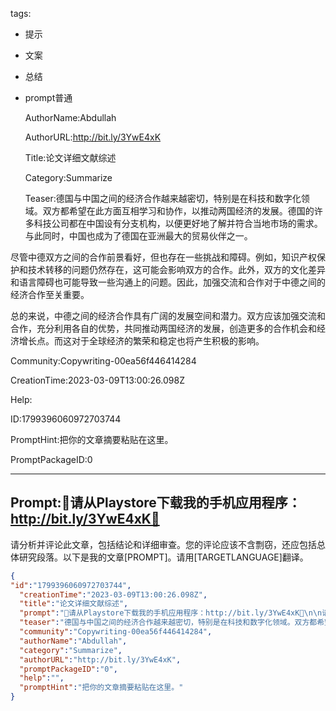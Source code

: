   tags: 
- 提示
- 文案
- 总结
- prompt普通

  AuthorName:Abdullah

  AuthorURL:http://bit.ly/3YwE4xK

  Title:论文详细文献综述

  Category:Summarize

  Teaser:德国与中国之间的经济合作越来越密切，特别是在科技和数字化领域。双方都希望在此方面互相学习和协作，以推动两国经济的发展。德国的许多科技公司都在中国设有分支机构，以便更好地了解并符合当地市场的需求。与此同时，中国也成为了德国在亚洲最大的贸易伙伴之一。

尽管中德双方之间的合作前景看好，但也存在一些挑战和障碍。例如，知识产权保护和技术转移的问题仍然存在，这可能会影响双方的合作。此外，双方的文化差异和语言障碍也可能导致一些沟通上的问题。因此，加强交流和合作对于中德之间的经济合作至关重要。

总的来说，中德之间的经济合作具有广阔的发展空间和潜力。双方应该加强交流和合作，充分利用各自的优势，共同推动两国经济的发展，创造更多的合作机会和经济增长点。而这对于全球经济的繁荣和稳定也将产生积极的影响。

  Community:Copywriting-00ea56f446414284

  CreationTime:2023-03-09T13:00:26.098Z

  Help:

  ID:1799396060972703744

  PromptHint:把你的文章摘要粘贴在这里。

  PromptPackageID:0

  ---

  ## Prompt:📱请从Playstore下载我的手机应用程序：http://bit.ly/3YwE4xK📱

请分析并评论此文章，包括结论和详细审查。您的评论应该不含剽窃，还应包括总体研究段落。以下是我的文章[PROMPT]。请用[TARGETLANGUAGE]翻译。

  ```json
  {
  "id":"1799396060972703744",
    "creationTime":"2023-03-09T13:00:26.098Z",
    "title":"论文详细文献综述",
    "prompt":"📱请从Playstore下载我的手机应用程序：http://bit.ly/3YwE4xK📱\n\n请分析并评论此文章，包括结论和详细审查。您的评论应该不含剽窃，还应包括总体研究段落。以下是我的文章[PROMPT]。请用[TARGETLANGUAGE]翻译。",
    "teaser":"德国与中国之间的经济合作越来越密切，特别是在科技和数字化领域。双方都希望在此方面互相学习和协作，以推动两国经济的发展。德国的许多科技公司都在中国设有分支机构，以便更好地了解并符合当地市场的需求。与此同时，中国也成为了德国在亚洲最大的贸易伙伴之一。\n\n尽管中德双方之间的合作前景看好，但也存在一些挑战和障碍。例如，知识产权保护和技术转移的问题仍然存在，这可能会影响双方的合作。此外，双方的文化差异和语言障碍也可能导致一些沟通上的问题。因此，加强交流和合作对于中德之间的经济合作至关重要。\n\n总的来说，中德之间的经济合作具有广阔的发展空间和潜力。双方应该加强交流和合作，充分利用各自的优势，共同推动两国经济的发展，创造更多的合作机会和经济增长点。而这对于全球经济的繁荣和稳定也将产生积极的影响。",
    "community":"Copywriting-00ea56f446414284",
    "authorName":"Abdullah",
    "category":"Summarize",
    "authorURL":"http://bit.ly/3YwE4xK",
    "promptPackageID":"0",
    "help":"",
    "promptHint":"把你的文章摘要粘贴在这里。"
  }
  ```
